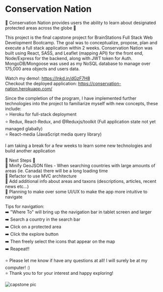# Conservation Nation

🌳 Conservation Nation provides users the ability to learn about designated protected areas across the globe 🌳  

This project is the final capstone project for BrainStations Full Stack Web Development Bootcamp.  The goal was to conceptualize, propose, plan and execute a full stack application within 2 weeks. Conservation Nation was built using React, SASS, and Leaflet (mapping API) for the front end, Node/Express for the backend, along with JWT token for Auth. MongoDB/Mongoose was used as my NoSQL database to manage over 175,000 area objects and users data.

Watch my demo!: https://lnkd.in/dGzF7H8  
Checkout the deployed application: https://conservation-nation.herokuapp.com/

Since the completion of the program, I have implemented further technologies into the project to familiarize myself with new concepts, these include:  
⭐ Heroku for full-stack deployment  
⭐ Redux, React-Redux, and @Reduxjs/toolkit (Full application state not yet managed glabally)  
⭐ React-media (JavaScript media query library)  

I am taking a break for a few weeks to learn some new technologies and build another application  

🧬 Next Steps 🧬  
🔧 Minify GeoJSON files - When searching countries with large amounts of areas (ie. Canada) there will be a long loading time   
🔧 Refactor to use MVC architecture  
🔧 Add additional info about areas and taxons (descriptions, articles, recent news etc...)  
🔧 Planning to make over some UI/UX to make the app more intuitive to navigate  

Tips for navigation:  
    ➡️ "Where To" will bring up the navigation bar in tablet screen and larger  
    ➡️ Search a country in the search bar  
    ➡️ Click on a protected area  
    ➡️ Click the explore button  
    ➡️ Then freely select the icons that appear on the map  
    ➡️ Reapeat!!  

⭐ Please let me know if have any questions at all! I will surely be at my computer! :)  
⭐ Thank you to for your interest and happy exploring!


![capstone pic](https://user-images.githubusercontent.com/71863937/124669998-33aef080-de68-11eb-9ba1-818b70324451.jpg)



